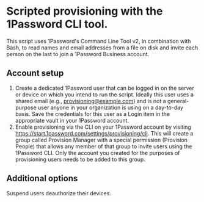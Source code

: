# Scripted provisioning with the 1Password CLI tool. 

This script uses 1Password's Command Line Tool v2, in combination with Bash, to read names and email addresses from a file on disk and invite each person on the last to join a 1Password Business account. 


## Account setup
1. Create a dedicated 1Password user that can be logged in on the server or device on which you intend to run the script. Ideally this user uses a shared email (e.g., provisioning@example.com) and is not a general-purpose user anyone in your organization is using on a day-to-day basis. Save the credentials for this user as a Login item in the appropriate vault in your 1Password account. 
2. Enable provisioning via the CLI on your 1Password account by visiting https://start.1password.com/settings/provisioning/cli. This will create a group called Provision Manager with a special permission (Provision People) that allows any member of that group to invite users using the 1Password CLI. Only the account you created for the purposes of provisioning users needs to be added to this group. 



## Additional options
Suspend users
deauthorize their devices. 